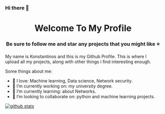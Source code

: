 ### Hi there 👋

<h1 align="center">Welcome To My Profile</h1>
<h3 align="center">Be sure to follow me and star any projects that you might like ⭐</h3>

My name is Konstantinos and this is my Github Profile. This is where I upload all my projects, along with other things i find interesting enough.

Some things about me:

- 💙 I love: Machine learning, Data science, Network security.
- 🔭 I’m currently working on: my university degree.
- 🌱 I’m currently learning: about Networks.
- 👯 I’m looking to collaborate on: python and machine learning projects.

[![github stats](https://github-readme-stats.vercel.app/api?username=its-kos=tokyonight&show_icons=true)](https://github.com/anuraghazra/github-readme-stats)
